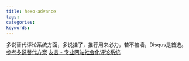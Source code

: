 ```yaml
---
title: hexo-advance
tags:
categories:
keywords:
---
```

多说替代评论系统方面，多说挂了，推荐用来必力，若不被墙，Disqus是首选。[参考多说替代方案](https://www.zhihu.com/question/57426274/answer/153891650)
[友言 - 专业网站社会化评论系统](http://www.uyan.cc/)